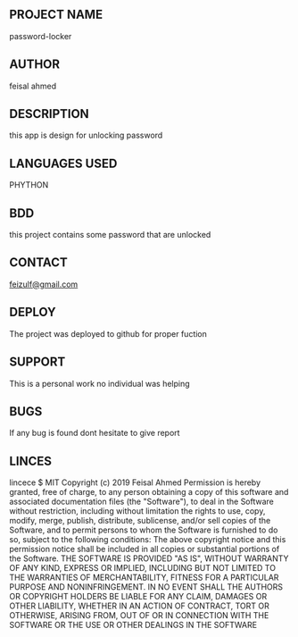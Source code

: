 ## PROJECT NAME

 password-locker

## AUTHOR

feisal ahmed

## DESCRIPTION

this app is design for unlocking password

## LANGUAGES USED

PHYTHON

## BDD

this project contains some password that are unlocked

## CONTACT

feizulf@gmail.com

## DEPLOY

The project was deployed to github for proper fuction

## SUPPORT

This is a personal work no individual was helping

## BUGS

If any bug is found dont hesitate to give report



## LINCES

lincece $ MIT
Copyright (c) 2019 Feisal Ahmed
Permission is hereby granted, free of charge, to any person obtaining a copy of this software and associated documentation files (the "Software"), to deal in the Software without restriction, including without limitation the rights to use, copy, modify, merge, publish, distribute, sublicense, and/or sell copies of the Software, and to permit persons to whom the Software is furnished to do so, subject to the following conditions:
The above copyright notice and this permission notice shall be included in all copies or substantial portions of the Software.
THE SOFTWARE IS PROVIDED "AS IS", WITHOUT WARRANTY OF ANY KIND, EXPRESS OR IMPLIED, INCLUDING BUT NOT LIMITED TO THE WARRANTIES OF MERCHANTABILITY, FITNESS FOR A PARTICULAR PURPOSE AND NONINFRINGEMENT. IN NO EVENT SHALL THE AUTHORS OR COPYRIGHT HOLDERS BE LIABLE FOR ANY CLAIM, DAMAGES OR OTHER LIABILITY, WHETHER IN AN ACTION OF CONTRACT, TORT OR OTHERWISE, ARISING FROM, OUT OF OR IN CONNECTION WITH THE SOFTWARE OR THE USE OR OTHER DEALINGS IN THE SOFTWARE